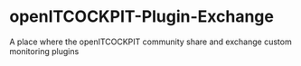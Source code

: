 # openITCOCKPIT-Plugin-Exchange
A place where the openITCOCKPIT community share and exchange custom monitoring plugins
